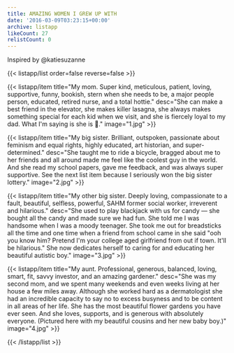 ```yaml
---
title: AMAZING WOMEN I GREW UP WITH
date: '2016-03-09T03:23:15+00:00'
archive: listapp
likeCount: 27
relistCount: 0
---
```


Inspired by @katiesuzanne

{{< listapp/list order=false reverse=false >}}

   {{< listapp/item title="My mom. Super kind, meticulous, patient, loving, supportive, funny, bookish, stern when she needs to be, a major people person, educated, retired nurse, and a total hottie."
      desc="She can make a best friend in the elevator, she makes killer lasagna, she always makes something special for each kid when we visit, and she is fiercely loyal to my dad. What I'm saying is she is 💯."
      image="1.jpg" >}}

   {{< listapp/item title="My big sister. Brilliant, outspoken, passionate about feminism and equal rights, highly educated, art historian, and super-determined."
      desc="She taught me to ride a bicycle, bragged about me to her friends and all around made me feel like the coolest guy in the world. And she read my school papers, gave me feedback, and was always super supportive. See the next list item because I seriously won the big sister lottery."
      image="2.jpg" >}}

   {{< listapp/item title="My other big sister. Deeply loving, compassionate to a fault, beautiful, selfless, powerful, SAHM former social worker, irreverent and hilarious."
      desc="She used to play blackjack with us for candy — she bought all the candy and made sure we had fun. She told me I was handsome when I was a moody teenager. She took me out for breadsticks all the time and one time when a friend from school came in she said \"ooh you know him? Pretend I'm your college aged girlfriend from out if town. It'll be hilarious.\" She now dedicates herself to caring for and educating her beautiful autistic boy."
      image="3.jpg" >}}

   {{< listapp/item title="My aunt. Professional, generous, balanced, loving, smart, fit, savvy investor, and an amazing gardener."
      desc="She was my second mom, and we spent many weekends and even weeks living at her house a few miles away. Although she worked hard as a dermatologist she had an incredible capacity to say no to excess busyness and to be content in all areas of her life. She has the most beautiful flower gardens you have ever seen. And she loves, supports, and is generous with absolutely everyone. (Pictured here with my beautiful cousins and her new baby boy.)"
      image="4.jpg" >}}

{{< /listapp/list >}}
